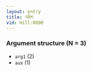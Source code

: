 ```yaml
---
layout: entry
title: འཐིམ་
vid: Hill:0800
---
```

### Argument structure (N = 3)
* `arg1` (2)
* `aux` (1)
